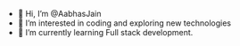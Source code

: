 - 👋 Hi, I’m @AabhasJain
- 👀 I’m interested in coding and exploring new technologies
- 🌱 I’m currently learning Full stack development.

<!---
Aabhas-Jain/Aabhas-Jain is a ✨ special ✨ repository because its `README.md` (this file) appears on your GitHub profile.
You can click the Preview link to take a look at your changes.
--->
